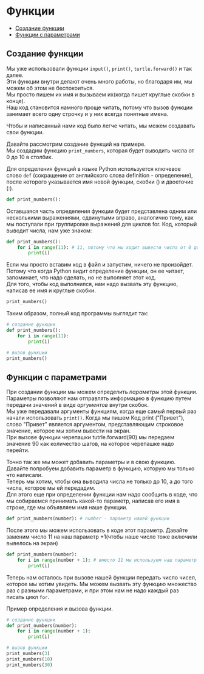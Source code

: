 # Функции 

* [Создание функции](#Создание-функции)
* [Функции с параметрами](#Функции-с-параметрами)

## Создание функции 
Мы уже использовали функции `input()`, `print()`, `turtle.forward()` и так далее.   
Эти функции внутри делают очень много работы, но благодаря им, мы можем об этом не беспокоиться.   
Мы просто пишем их имя и вызываем их(когда пишет круглые скобки в конце).   
Наш код становится намного проще читать, потому что вызов функции занимает всего одну строчку и у них всегда понятные имена.   

Чтобы и написанный нами код было легче читать, мы можем создавать свои функции. 


Давайте рассмотрим создание функций на примере.   
Мы создадим функцию `print_numbers`, которая будет выводить числа от 0 до 10 в столбик. 


Для определения функций в языке Python используется ключевое слово `def` (сокращение от английского слова definition - определение), после которого указывается имя новой функции, скобки () и двоеточие (:). 
```python
def print_numbers():
```

Оставшаяся часть определения функции будет представлена одним или несколькими выражениями, сдвинутыми вправо, аналогично тому, как мы
поступали при группировке выражений для циклов for. Код, который выводит числа, нам уже знаком:

```python
def print_numbers():
    for i in range(11): # 11, потому что мы ходит вывести числа от 0 до 10 включительно, а range не включает последнее число
        print(i)
```

Если мы просто вставим код в файл и запустим, ничего не произойдет.   
Потому что когда Python видит определение функции, он ее читает, запоминает, что надо сделать, но не выполняет этот код.   
Для того, чтобы код выполнился, нам надо вызвать эту функцию, написав ее имя и круглые скобки.
```python
print_numbers()
```

Таким образом, полный код программы выглядит так: 
```python
# создание функции 
def print_numbers():
    for i in range(11):
        print(i)

# вызов функции
print_numbers()
```


## Функции с параметрами

При создании функции мы можем определить *параметры* этой функции.  
Параметры позволяют нам отправлять информацию в функцию путем передачи значений в виде *аргументов* внутри скобок.  
Мы уже передавали аргументы функциям, когда еще самый первый раз начали использовать `print()`. Когда мы пишем
Код print ("Привет"), слово "Привет" является аргументом, представляющим строковое значение, которое мы хотим вывести на экран.  
При вызове функции черепашки tutrle.forward(90) мы передаем значение 90 как количество шагов, на которое черепашке надо перейти. 

Точно так же мы может добавить параметры и в свою функцию.   
Давайте попробуем добавить параметр в функцию, которую мы только что написали.  
Теперь мы хотим, чтобы она выводила числа не только до 10, а до того числа, которое мы ей передадим.  
Для этого еще при определении функции нам надо сообщить в коде, что мы собираемся принимать какой-то параметр, написав его имя в строке, где мы объявляем имя наше функции. 
```python
def print_numbers(number): # number - параметр нашей функции 
```

После этого мы можем использовать в коде этот параметр. 
Давайте заменим число 11 на наш параметр +1(чтобы наше число тоже включили вывелось на экран)
```python
def print_numbers(number):
    for i in range(number + 1): # вместо 11 мы используем наш параметр
        print(i)
```

Теперь нам осталось при вызове нашей функции передать число чисел, которое мы хотим увидеть. Мы можем вызвать эту функцию множество раз с разными параметрами, и при этом нам не надо каждый раз писать цикл `for`.

Пример определения и вызова функции. 
```python
# создание функции 
def print_numbers(number):
    for i in range(number + 1):
        print(i)

# вызов функции
print_numbers(3)
print_numbers(10)
print_numbers(30)
```
